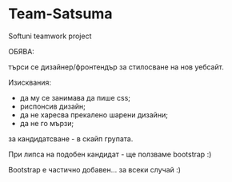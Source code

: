 # Team-Satsuma
Softuni teamwork project

ОБЯВА:

търси се дизайнер/фронтендър за стилосване на нов уебсайт. 

Изисквания:
- да му се занимава да пише css;
- риспонсив дизайн;
- да не харесва прекалено шарени дизайни;
- да не го мързи;


за кандидатсване - в скайп групата.

При липса на подобен кандидат - ще ползваме bootstrap :)

Bootstrap е частично добавен... за всеки случай :)